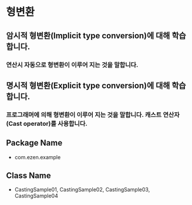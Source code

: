 # 형변환
## 암시적 형변환(Implicit type conversion)에 대해 학습합니다.
### 연산시 자동으로 형변환이 이루어 지는 것을 말합니다.
## 명시적 형변환(Explicit type conversion)에 대해 학습합니다.
### 프로그래머에 의해 형변환이 이루어 지는 것을 말합니다. 캐스트 연산자(Cast operator)를 사용합니다.
## Package Name
* com.ezen.example
## Class Name
* CastingSample01, CastingSample02, CastingSample03, CastingSample04

